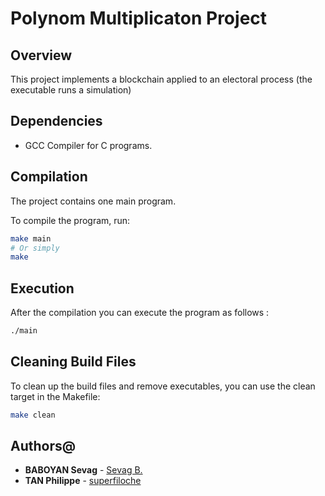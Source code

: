 # Polynom Multiplicaton Project

## Overview

This project implements a blockchain applied to an electoral process (the executable runs a simulation)

## Dependencies

- GCC Compiler for C programs.

## Compilation

The project contains one main program.

To compile the program, run:

```bash
make main
# Or simply
make
```

## Execution

After the compilation you can execute the program as follows :

```bash
./main
```

## Cleaning Build Files

To clean up the build files and remove executables, you can use the clean target in the Makefile:

```bash
make clean
```

## Authors@

- **BABOYAN Sevag** - [Sevag B.](https://github.com/SesevagB)
- **TAN Philippe** - [superfiloche](https://github.com/superfiloche)
